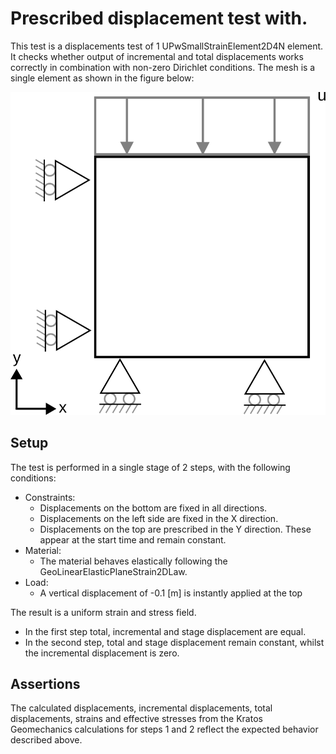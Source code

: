 # Prescribed displacement test with.

This test is a displacements test of 1 UPwSmallStrainElement2D4N element.
It checks whether output of incremental and total displacements works correctly in combination with non-zero Dirichlet conditions.
The mesh is a single element as shown in the figure below:

![MeshStructure](MeshStructure.svg)

## Setup
The test is performed in a single stage of 2 steps, with the following conditions:

- Constraints:
    - Displacements on the bottom are fixed in all directions.
    - Displacements on the left side are fixed in the X direction.
    - Displacements on the top are prescribed in the Y direction. These appear at the start time and remain constant.
- Material:
    - The material behaves elastically following the GeoLinearElasticPlaneStrain2DLaw.
- Load:
    - A vertical displacement of -0.1 [m] is instantly applied at the top

The result is a uniform strain and stress field.
- In the first step total, incremental and stage displacement are equal.
- In the second step, total and stage displacement remain constant, whilst the incremental displacement is zero.

## Assertions
The calculated displacements, incremental displacements, total displacements, strains and effective stresses from the Kratos Geomechanics calculations for steps 1 and 2 reflect the expected behavior described above.

